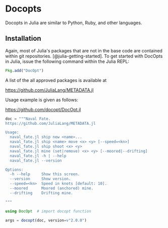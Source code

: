 # Docopts 

Docopts in Julia are similar to Python, Ruby, and other languages.

## Installation

Again, most of Julia's packages that are not in the base code are
contained within git repositories. [@julia-getting-started]. To get started
with DocOpts in Julia, issue the following command within the Julia
REPL:

```Julia
Pkg.add("DocOpt")
```

A list of the all approved packages is available at 

<https://github.com/JuliaLang/METADATA.jl>

Usage example is given as follows:

<https://github.com/docopt/DocOpt.jl>

```Julia
doc = """Naval Fate.
https://github.com/JuliaLang/METADATA.jl

Usage:
  naval_fate.jl ship new <name>...
  naval_fate.jl ship <name> move <x> <y> [--speed=<kn>]
  naval_fate.jl ship shoot <x> <y>
  naval_fate.jl mine (set|remove) <x> <y> [--moored|--drifting]
  naval_fate.jl -h | --help
  naval_fate.jl --version

Options:
  -h --help     Show this screen.
  --version     Show version.
  --speed=<kn>  Speed in knots [default: 10].
  --moored      Moored (anchored) mine.
  --drifting    Drifting mine.

"""

using DocOpt  # import docopt function

args = docopt(doc, version=v"2.0.0")
```